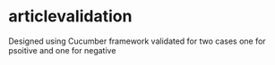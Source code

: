 # articlevalidation
Designed using Cucumber framework validated for two cases
one for psoitive and one for negative

